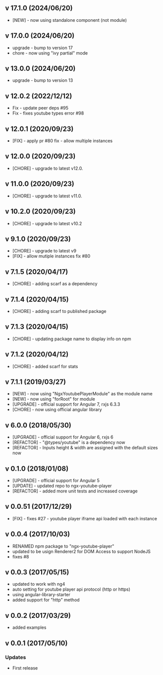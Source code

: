 
## v 17.1.0 (2024/06/20)

- [NEW] - now using standalone component (not module)

## v 17.0.0 (2024/06/20)

- upgrade - bump to version 17
- chore - now using "ivy partial" mode

## v 13.0.0 (2024/06/20)

- upgrade - bump to version 13

## v 12.0.2 (2022/12/12)

- Fix - update peer deps #95
- Fix - fixes youtube types error #98

## v 12.0.1 (2020/09/23)

- [FIX] - apply pr #80 fix - allow multiple instances

## v 12.0.0 (2020/09/23)

- [CHORE] - upgrade to latest v12.0.

## v 11.0.0 (2020/09/23)

- [CHORE] - upgrade to latest v11.0.

## v 10.2.0 (2020/09/23)

- [CHORE] - upgrade to latest v10.2

## v 9.1.0 (2020/09/23)

- [CHORE] - upgrade to latest v9
- [FIX] - allow mutiple instances fix #80

## v 7.1.5 (2020/04/17)

- [CHORE] - adding scarf as a dependency

## v 7.1.4 (2020/04/15)

- [CHORE] - adding scarf to published package

## v 7.1.3 (2020/04/15)

- [CHORE] - updating package name to display info on npm

## v 7.1.2 (2020/04/12)

- [CHORE] - added scarf for stats

## v 7.1.1 (2019/03/27)

- [NEW] - now using "NgxYoutubePlayerModule" as the module name
- [NEW] - now using "forRoot" for module
- [UPGRADE] - official support for Angular 7, rxjs 6.3.3
- [CHORE] - now using official angular library

## v 6.0.0 (2018/05/30)

- [UPGRADE] - official support for Angular 6, rxjs 6
- [REFACTOR] - "@types/youtube" is a dependency now
- [REFACTOR] - Inputs height & width are assigned with the default sizes now

## v 0.1.0 (2018/01/08)

- [UPGRADE] - official support for Angular 5
- [UPDATE] - updated repo to ngx-youtube-player
- [REFACTOR] - added more unit tests and increased coverage

## v 0.0.51 (2017/12/29)

- [FIX] - fixes #27 - youtube player iframe api loaded with each instance

## v 0.0.4 (2017/10/03)

- RENAMED npm package to "ngx-youtube-player"
- updated to be usign Renderer2 for DOM Access to support NodeJS
- fixes #8

## v 0.0.3 (2017/05/15)

- updated to work with ng4
- auto setting for youtube player api protocol (http or https)
- using angular-library-starter
- added support for "http" method

## v 0.0.2 (2017/03/29)

- added examples

## v 0.0.1 (2017/05/10)

### Updates

- First release
